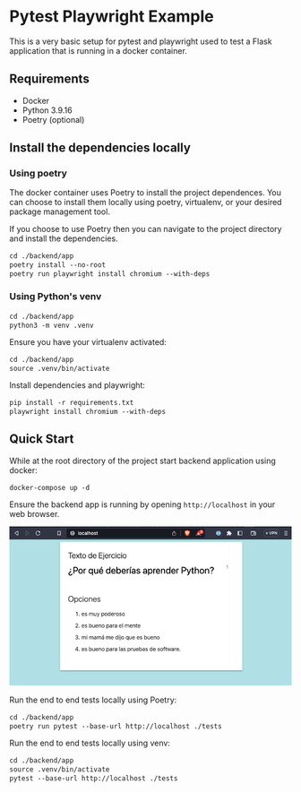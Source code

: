 # Pytest Playwright Example

This is a very basic setup for pytest and playwright used to test a Flask application that is running in a docker container.

## Requirements

* Docker
* Python 3.9.16
* Poetry (optional)

## Install the dependencies locally

### Using poetry

The docker container uses Poetry to install the project dependences. You can choose to install them locally using poetry, virtualenv, 
or your desired package management tool.

If you choose to use Poetry then you can navigate to the project directory and install the dependencies.

```
cd ./backend/app
poetry install --no-root
poetry run playwright install chromium --with-deps
```

### Using Python's venv

```
cd ./backend/app
python3 -m venv .venv
```

Ensure you have your virtualenv activated:

```
cd ./backend/app
source .venv/bin/activate
```

Install dependencies and playwright:

```
pip install -r requirements.txt
playwright install chromium --with-deps
```


## Quick Start

While at the root directory of the project start backend application using docker:

```
docker-compose up -d
```

Ensure the backend app is running by opening `http://localhost` in your web browser.

![image](ejercisio.png)

Run the end to end tests locally using Poetry:

```
cd ./backend/app
poetry run pytest --base-url http://localhost ./tests
```

Run the end to end tests locally using venv:

```
cd ./backend/app
source .venv/bin/activate
pytest --base-url http://localhost ./tests
```
